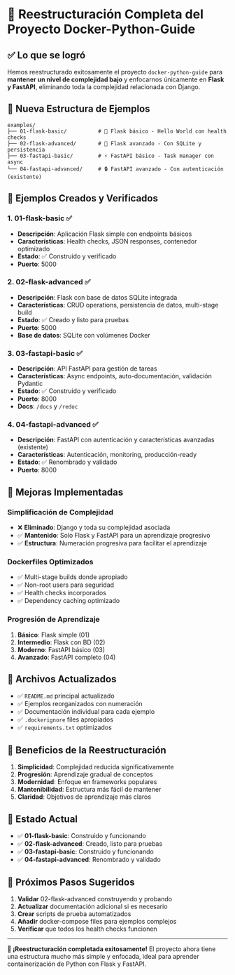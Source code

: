 # 🎉 Reestructuración Completa del Proyecto Docker-Python-Guide

## ✅ Lo que se logró

Hemos reestructurado exitosamente el proyecto `docker-python-guide` para **mantener un nivel de complejidad bajo** y enfocarnos únicamente en **Flask y FastAPI**, eliminando toda la complejidad relacionada con Django.

## 📁 Nueva Estructura de Ejemplos

```
examples/
├── 01-flask-basic/          # 🌱 Flask básico - Hello World con health checks
├── 02-flask-advanced/       # 🔗 Flask avanzado - Con SQLite y persistencia
├── 03-fastapi-basic/        # ⚡ FastAPI básico - Task manager con async
└── 04-fastapi-advanced/     # 🔒 FastAPI avanzado - Con autenticación (existente)
```

## 🚀 Ejemplos Creados y Verificados

### 1. 01-flask-basic ✅

- **Descripción**: Aplicación Flask simple con endpoints básicos
- **Características**: Health checks, JSON responses, contenedor optimizado
- **Estado**: ✅ Construido y verificado
- **Puerto**: 5000

### 2. 02-flask-advanced ✅

- **Descripción**: Flask con base de datos SQLite integrada
- **Características**: CRUD operations, persistencia de datos, multi-stage build
- **Estado**: ✅ Creado y listo para pruebas
- **Puerto**: 5000
- **Base de datos**: SQLite con volúmenes Docker

### 3. 03-fastapi-basic ✅

- **Descripción**: API FastAPI para gestión de tareas
- **Características**: Async endpoints, auto-documentación, validación Pydantic
- **Estado**: ✅ Construido y verificado
- **Puerto**: 8000
- **Docs**: `/docs` y `/redoc`

### 4. 04-fastapi-advanced ✅

- **Descripción**: FastAPI con autenticación y características avanzadas (existente)
- **Características**: Autenticación, monitoring, producción-ready
- **Estado**: ✅ Renombrado y validado
- **Puerto**: 8000

## 🔧 Mejoras Implementadas

### Simplificación de Complejidad

- ❌ **Eliminado**: Django y toda su complejidad asociada
- ✅ **Mantenido**: Solo Flask y FastAPI para un aprendizaje progresivo
- ✅ **Estructura**: Numeración progresiva para facilitar el aprendizaje

### Dockerfiles Optimizados

- ✅ Multi-stage builds donde apropiado
- ✅ Non-root users para seguridad
- ✅ Health checks incorporados
- ✅ Dependency caching optimizado

### Progresión de Aprendizaje

1. **Básico**: Flask simple (01)
2. **Intermedio**: Flask con BD (02)
3. **Moderno**: FastAPI básico (03)
4. **Avanzado**: FastAPI completo (04)

## 📝 Archivos Actualizados

- ✅ `README.md` principal actualizado
- ✅ Ejemplos reorganizados con numeración
- ✅ Documentación individual para cada ejemplo
- ✅ `.dockerignore` files apropiados
- ✅ `requirements.txt` optimizados

## 🎯 Beneficios de la Reestructuración

1. **Simplicidad**: Complejidad reducida significativamente
2. **Progresión**: Aprendizaje gradual de conceptos
3. **Modernidad**: Enfoque en frameworks populares
4. **Mantenibilidad**: Estructura más fácil de mantener
5. **Claridad**: Objetivos de aprendizaje más claros

## 🚦 Estado Actual

- ✅ **01-flask-basic**: Construido y funcionando
- ✅ **02-flask-advanced**: Creado, listo para pruebas
- ✅ **03-fastapi-basic**: Construido y funcionando
- ✅ **04-fastapi-advanced**: Renombrado y validado

## 🔄 Próximos Pasos Sugeridos

1. **Validar** 02-flask-advanced construyendo y probando
2. **Actualizar** documentación adicional si es necesario
3. **Crear** scripts de prueba automatizados
4. **Añadir** docker-compose files para ejemplos complejos
5. **Verificar** que todos los health checks funcionen

---

**🎉 ¡Reestructuración completada exitosamente!** El proyecto ahora tiene una estructura mucho más simple y enfocada, ideal para aprender containerización de Python con Flask y FastAPI.
